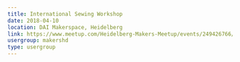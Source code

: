 ```yaml
---
title: International Sewing Workshop
date: 2018-04-10
location: DAI Makerspace, Heidelberg
link: https://www.meetup.com/Heidelberg-Makers-Meetup/events/249426766/
usergroup: makershd
type: usergroup
---
```

